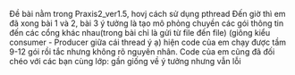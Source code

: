 Đề bài nằm trong Praxis2_ver1.5, hovj cách sử dụng pthread
Đến giờ thì em đã xong bài 1 và 2, bài 3 ý tưởng là tạo mô phỏng chuyền các gói thông tin đến các cổng khác nhau(trong bài chỉ là gửi từ file đến file) (giông kiểu consumer - Producer giữa cái thread ý ạ)
hiện code của em chạy được tầm 9-12 gói rồi tắc nhưng không rõ nguyên nhân. Code của em cũng đã đối chéo với các bạn cùng lớp: gần giống về ý tưởng nhưng vẫn lỗi
